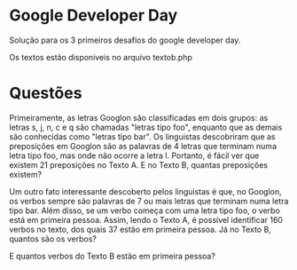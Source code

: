 # Google Developer Day

Solução para os 3 primeiros desafios do google developer day.

Os textos estão disponiveis no arquivo textob.php

# Questões
Primeiramente, as letras Googlon são classificadas em dois grupos: as letras s, j, n, c e q são 
chamadas "letras tipo foo", enquanto que as demais são conhecidas como "letras tipo bar".
Os linguistas descobriram que as preposições em Googlon são as palavras de 4 letras que terminam 
numa letra tipo foo, mas onde não ocorre a letra l. Portanto, é fácil ver que existem 21 preposições 
no Texto A. E no Texto B, quantas preposições existem?

Um outro fato interessante descoberto pelos linguistas é que, no Googlon, os verbos sempre são 
palavras de 7 ou mais letras que terminam numa letra tipo bar. Além disso, se um verbo começa com 
uma letra tipo foo, o verbo está em primeira pessoa.
Assim, lendo o Texto A, é possível identificar 160 verbos no texto, dos quais 37 estão em primeira pessoa.
Já no Texto B, quantos são os verbos?

E quantos verbos do Texto B estão em primeira pessoa?
